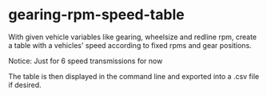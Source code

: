 # gearing-rpm-speed-table
With given vehicle variables like gearing, wheelsize and redline rpm, create a table with a vehicles' speed according to fixed rpms and gear positions.

Notice: Just for 6 speed transmissions for now

The table is then displayed in the command line and exported into a .csv file if desired.
